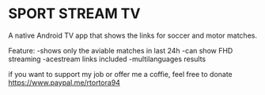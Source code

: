 # SPORT STREAM TV

A native Android TV app that shows the links for soccer and motor matches.

Feature:
-shows only the aviable matches in last 24h
-can show FHD streaming
-acestream links included
-multilanguages results

if you want to support my job or offer me a coffie, feel free to donate https://www.paypal.me/rtortora94